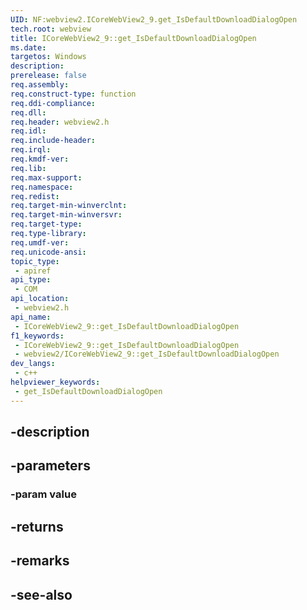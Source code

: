```yaml
---
UID: NF:webview2.ICoreWebView2_9.get_IsDefaultDownloadDialogOpen
tech.root: webview
title: ICoreWebView2_9::get_IsDefaultDownloadDialogOpen
ms.date: 
targetos: Windows
description: 
prerelease: false
req.assembly: 
req.construct-type: function
req.ddi-compliance: 
req.dll: 
req.header: webview2.h
req.idl: 
req.include-header: 
req.irql: 
req.kmdf-ver: 
req.lib: 
req.max-support: 
req.namespace: 
req.redist: 
req.target-min-winverclnt: 
req.target-min-winversvr: 
req.target-type: 
req.type-library: 
req.umdf-ver: 
req.unicode-ansi: 
topic_type:
 - apiref
api_type:
 - COM
api_location:
 - webview2.h
api_name:
 - ICoreWebView2_9::get_IsDefaultDownloadDialogOpen
f1_keywords:
 - ICoreWebView2_9::get_IsDefaultDownloadDialogOpen
 - webview2/ICoreWebView2_9::get_IsDefaultDownloadDialogOpen
dev_langs:
 - c++
helpviewer_keywords:
 - get_IsDefaultDownloadDialogOpen
---
```


## -description

## -parameters

### -param value

## -returns

## -remarks

## -see-also

